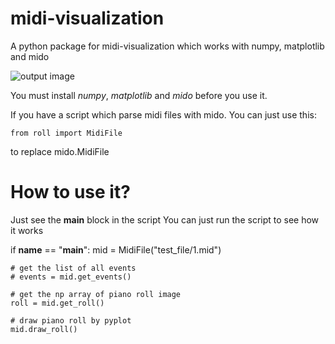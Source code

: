 # midi-visualization
A python package for midi-visualization which works with numpy, matplotlib and mido

![output image](https://github.com/exeex/midi-visualization/raw/master/test_file/visualiztion%20of%20midi.PNG "output image")

You must install *numpy*, *matplotlib* and *mido* before you use it.

If you have a script which parse midi files with mido.
You can just use this:
```
from roll import MidiFile
```
to replace mido.MidiFile



# How to use it?
Just see the __main__ block in the script
You can just run the script to see how it works

if __name__ == "__main__":
    mid = MidiFile("test_file/1.mid")

    # get the list of all events
    # events = mid.get_events()

    # get the np array of piano roll image
    roll = mid.get_roll()

    # draw piano roll by pyplot
    mid.draw_roll()
